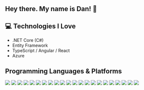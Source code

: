 <h2> Hey there. My name is Dan! 👋</h2>

## :computer: Technologies I Love
* .NET Core (C#)
* Entity Framework
* TypeScript / Angular / React
*  Azure

## Programming Languages & Platforms
<picture><img src="https://img.shields.io/badge/C%23-5C2D91?style=for-the-badge&logo=.net" /></picture>
<picture><img src="https://img.shields.io/badge/xaml-0C54C2?style=for-the-badge&logo=xaml"  /></picture> 
<picture><img src="https://img.shields.io/badge/Azure-0089D6?style=for-the-badge&logo=microsoft-azure&logoColor=white"  /></picture> 
<picture><img src="https://img.shields.io/badge/JavaScript-yellow?style=for-the-badge&logo=javascript&logoColor=white"  /></picture> 
<picture><img src="https://img.shields.io/badge/TypeScript-007ACC?style=for-the-badge&logo=typescript&logoColor=white"  /></picture>
<picture><img src="https://img.shields.io/badge/REACTJS-24CBF9?style=for-the-badge&logo=react&logoColor=black"  /></picture>
<picture><img src="https://img.shields.io/badge/Angular-DD0031?style=for-the-badge&logo=angular"  /></picture>
<picture><img src="https://img.shields.io/badge/HTML-E34F26?style=for-the-badge&logo=html5&logoColor=white"  /></picture>
<picture><img src="https://img.shields.io/badge/CSS-1572B6?style=for-the-badge&logo=css3"  /></picture>
<picture><img src="https://img.shields.io/badge/WebAssembly-654FF0?style=for-the-badge&logo=webassembly&logoColor=white"  /></picture>
<picture><img src="https://img.shields.io/badge/Swagger-6ACC14?style=for-the-badge&logo=swagger&logoColor=black"  /></picture>
<picture><img src="https://img.shields.io/badge/Docker-2496ED?style=for-the-badge&logo=docker&logoColor=white"  /></picture>
<picture><img src="https://img.shields.io/badge/Kubernetes-326CE5?style=for-the-badge&logo=kubernetes&logoColor=white"  /></picture>
<picture><img src="https://img.shields.io/badge/Helm-277A9F?style=for-the-badge&logo=helm"  /></picture>
<picture><img src="https://img.shields.io/badge/Teams-6264A7?style=for-the-badge&logo=microsoft-teams&logoColor=white"  /></picture>
<picture><img src="https://img.shields.io/badge/Azure%20Devops-0078D7?style=for-the-badge&logo=azure-devops"  /></picture>
<picture><img src="https://img.shields.io/badge/Git-F05032?style=for-the-badge&logo=git&logoColor=white"  /></picture>
<picture><img src="https://img.shields.io/badge/Ubuntu-E95420?style=for-the-badge&logo=ubuntu&logoColor=white"  /></picture>
<picture><img src="https://img.shields.io/badge/Windows-0078D6?style=for-the-badge&logo=windows"  /></picture>
<picture><img src="https://img.shields.io/badge/Powershell-5391FE?style=for-the-badge&logo=powershell&logoColor=white"  /></picture>
<picture><img src="https://img.shields.io/badge/blazor-512BD4?style=for-the-badge&logo=blazor&logoColor=white"  /></picture>
<picture><img src="https://img.shields.io/badge/SQL-CC2927?style=for-the-badge&logo=microsoft-sql-server&logoColor=white"  /></picture>
 
 <!--
**Abe-Froman/Abe-Froman** is a ✨ _special_ ✨ repository because its `README.md` (this file) appears on your GitHub profile.

Here are some ideas to get you started:

- 🔭 I’m currently working on ...
- 🌱 I’m currently learning ...
- 👯 I’m looking to collaborate on ...
- 🤔 I’m looking for help with ...
- 💬 Ask me about ...
- 📫 How to reach me: ...
- 😄 Pronouns: ...
- ⚡ Fun fact: ...
-->
